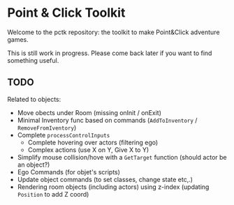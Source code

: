 # Point & Click Toolkit

Welcome to the pctk repository: the toolkit to make Point&Click adventure 
games. 

This is still work in progress. Please come back later if you want to find 
something useful.

## TODO

Related to objects:

- Move obects under Room (missing onInit / onExit)
- Minimal Inventory func based on commands (`AddToInventory` / `RemoveFromIventory`)
- Complete `processControlInputs`
  - Complete hovering over actors (filtering ego)
  - Complex actions (use X on Y, Give X to Y)
- Simplify mouse collision/hove with a `GetTarget` function (should actor be an object?)
- Ego Commands (for objet's scripts)
- Update object commands (to set classes, change state etc,.)
- Rendering room objects (including actors) using z-index (updating `Position` to add Z coord)

